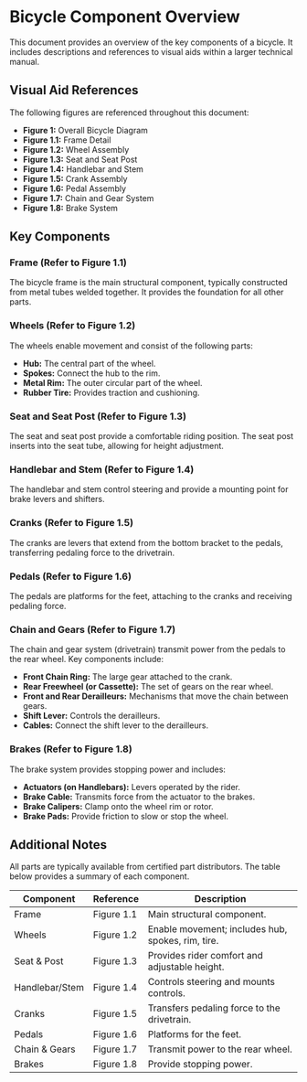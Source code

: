 # Bicycle Component Overview

This document provides an overview of the key components of a bicycle. It includes descriptions and references to visual aids within a larger technical manual.

## Visual Aid References

The following figures are referenced throughout this document:

*   **Figure 1:** Overall Bicycle Diagram
*   **Figure 1.1:** Frame Detail
*   **Figure 1.2:** Wheel Assembly
*   **Figure 1.3:** Seat and Seat Post
*   **Figure 1.4:** Handlebar and Stem
*   **Figure 1.5:** Crank Assembly
*   **Figure 1.6:** Pedal Assembly
*   **Figure 1.7:** Chain and Gear System
*   **Figure 1.8:** Brake System

## Key Components

### Frame (Refer to Figure 1.1)

The bicycle frame is the main structural component, typically constructed from metal tubes welded together. It provides the foundation for all other parts.

### Wheels (Refer to Figure 1.2)

The wheels enable movement and consist of the following parts:

*   **Hub:** The central part of the wheel.
*   **Spokes:** Connect the hub to the rim.
*   **Metal Rim:** The outer circular part of the wheel.
*   **Rubber Tire:** Provides traction and cushioning.

### Seat and Seat Post (Refer to Figure 1.3)

The seat and seat post provide a comfortable riding position. The seat post inserts into the seat tube, allowing for height adjustment.

### Handlebar and Stem (Refer to Figure 1.4)

The handlebar and stem control steering and provide a mounting point for brake levers and shifters.

### Cranks (Refer to Figure 1.5)

The cranks are levers that extend from the bottom bracket to the pedals, transferring pedaling force to the drivetrain.

### Pedals (Refer to Figure 1.6)

The pedals are platforms for the feet, attaching to the cranks and receiving pedaling force.

### Chain and Gears (Refer to Figure 1.7)

The chain and gear system (drivetrain) transmit power from the pedals to the rear wheel. Key components include:

*   **Front Chain Ring:** The large gear attached to the crank.
*   **Rear Freewheel (or Cassette):** The set of gears on the rear wheel.
*   **Front and Rear Derailleurs:** Mechanisms that move the chain between gears.
*   **Shift Lever:** Controls the derailleurs.
*   **Cables:** Connect the shift lever to the derailleurs.

### Brakes (Refer to Figure 1.8)

The brake system provides stopping power and includes:

*   **Actuators (on Handlebars):** Levers operated by the rider.
*   **Brake Cable:** Transmits force from the actuator to the brakes.
*   **Brake Calipers:** Clamp onto the wheel rim or rotor.
*   **Brake Pads:** Provide friction to slow or stop the wheel.

## Additional Notes

All parts are typically available from certified part distributors. The table below provides a summary of each component.

| Component       | Reference | Description                                |
|-----------------|-----------|--------------------------------------------|
| Frame           | Figure 1.1| Main structural component.                 |
| Wheels          | Figure 1.2| Enable movement; includes hub, spokes, rim, tire. |
| Seat & Post     | Figure 1.3| Provides rider comfort and adjustable height. |
| Handlebar/Stem  | Figure 1.4| Controls steering and mounts controls.     |
| Cranks          | Figure 1.5| Transfers pedaling force to the drivetrain. |
| Pedals          | Figure 1.6| Platforms for the feet.                    |
| Chain & Gears   | Figure 1.7| Transmit power to the rear wheel.          |
| Brakes          | Figure 1.8| Provide stopping power.                   |